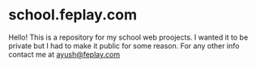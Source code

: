 # school.feplay.com
Hello! This is a repository for my school web proojects. I wanted it to be private but I had to make it public for some reason. For any other info contact me at ayush@feplay.com
